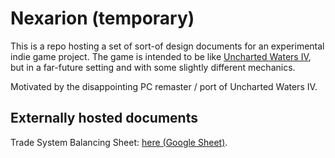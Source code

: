 # Nexarion (temporary)

This is a repo hosting a set of sort-of design documents for an experimental indie game project. The game is intended to be like [Uncharted Waters IV](https://store.steampowered.com/app/1424800/Uncharted_Waters_IV_HD_Version/), but in a far-future setting and with some slightly different mechanics.

Motivated by the disappointing PC remaster / port of Uncharted Waters IV.

## Externally hosted documents

Trade System Balancing Sheet: [here (Google Sheet)](https://docs.google.com/spreadsheets/d/1UFZz6B97ojAMlQY8WkVzC41KoKGSq5iycUdhuf7L4mo/edit?usp=sharing).
